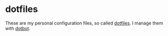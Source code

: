 # dotfiles
These are my personal configuration files, so called [dotfiles](https://wiki.archlinux.org/title/Dotfiles). I manage them with [dotbot](https://github.com/anishathalye/dotbot).
